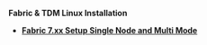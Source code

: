 <strong>Fabric & TDM Linux Installation<strong>

<ul>      
<li><a href="/articles/98_maintenance_and_operational/Installations/Linux/03_Fabric_7.x.x_Setup.md">Fabric 7.xx Setup Single Node and Multi Mode</a></li>
</ul>

